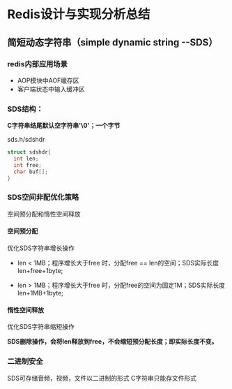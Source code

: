 # Redis设计与实现分析总结

## 简短动态字符串（simple dynamic string --SDS）

### redis内部应用场景

- AOP模块中AOF缓存区
- 客户端状态中输入缓冲区

### SDS结构：

**C字符串结尾默认空字符串'\0'；一个字节**

sds.h/sdshdr

```C
struct sdshdr{
  int len;
  int free;
  char buf[];
}
```

### SDS空间非配优化策略

空间预分配和惰性空间释放

#### 空间预分配

优化SDS字符串增长操作

- len < 1MB；程序增长大于free 时，分配free == len的空间；SDS实际长度 len+free+1byte;

- len > 1MB；程序增长大于free 时，分配free的空间为固定1M；SDS实际长度 len+1MB+1byte;


#### 惰性空间释放

优化SDS字符串缩短操作

**SDS删除操作，会将len释放到free，不会缩短预分配长度；即实际长度不变。**

### 二进制安全

SDS可存储音频，视频，文件以二进制的形式
C字符串只能存文件形式

